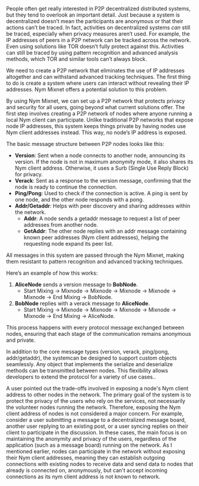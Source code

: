 People often get really interested in P2P decentralized distributed systems, but they tend to overlook an important detail. Just because a system is decentralized doesn’t mean the participants are anonymous or that their actions can’t be traced. In fact, activities on decentralized systems *can* still be traced, especially when privacy measures aren’t used. For example, the IP addresses of peers in a P2P network can be tracked across the network. Even using solutions like TOR doesn’t fully protect against this. Activities can still be traced by using pattern recognition and advanced analysis methods, which TOR and similar tools can’t always block.

We need to create a P2P network that eliminates the use of IP addresses altogether and can withstand advanced tracking techniques. The first thing to do is create a system where users can interact without revealing their IP addresses. Nym Mixnet offers a potential solution to this problem.

By using Nym Mixnet, we can set up a P2P network that protects privacy and security for all users, going beyond what current solutions offer. The first step involves creating a P2P network of nodes where anyone running a local Nym client can participate. Unlike traditional P2P networks that expose node IP addresses, this system keeps things private by having nodes use Nym client addresses instead. This way, no node’s IP address is exposed.

The basic message structure between P2P nodes looks like this:

- **Version**: Sent when a node connects to another node, announcing its version. If the node is not in maximum anonymity mode, it also shares its Nym client address. Otherwise, it uses a Surb (Single Use Reply Block) for privacy.
- **Verack**: Sent as a response to the version message, confirming that the node is ready to continue the connection.
- **Ping/Pong**: Used to check if the connection is active. A ping is sent by one node, and the other node responds with a pong.
- **Addr/Getaddr**: Helps with peer discovery and sharing addresses within the network.
   - **Addr**: A node sends a getaddr message to request a list of peer addresses from another node.
   - **GetAddr**: The other node replies with an addr message containing known peer addresses (Nym client addresses), helping the requesting node expand its peer list.

All messages in this system are passed through the Nym Mixnet, making them resistant to pattern recognition and advanced tracking techniques.

Here’s an example of how this works:

1. **AliceNode** sends a version message to **BobNode**. 
   - Start Mixing → Mixnode → Mixnode → Mixnode → Mixnode → Mixnode → End Mixing → BobNode.
2. **BobNode** replies with a verack message to **AliceNode**.
   - Start Mixing → Mixnode → Mixnode → Mixnode → Mixnode → Mixnode → End Mixing → AliceNode.

This process happens with every protocol message exchanged between nodes, ensuring that each stage of the communication remains anonymous and private.

In addition to the core message types (version, verack, ping/pong, addr/getaddr), the systemcan be designed to support custom objects seamlessly. Any object that implements the serialize and deserialize methods can be transmitted between nodes. This flexibility allows developers to extend the protocol for a variety of use cases..

A user pointed out the trade-offs involved in exposing a node's Nym client address to other nodes in the network. The primary goal of the system is to protect the privacy of the users who rely on the services, not necessarily the volunteer nodes running the network. Therefore, exposing the Nym client address of nodes is not considered a major concern. For example, consider a user submitting a message to a decentralized message board, another user replying to an existing post, or a user syncing replies on their client to participate in the discussion. In these cases, the main focus is on maintaining the anonymity and privacy of the users, regardless of the application (such as a message board) running on the network. As I mentioned earlier, nodes can participate in the network without exposing their Nym client addresses, meaning they can establish outgoing connections with existing nodes to receive data and send data to nodes that already is connected on, anonymously, but can't accept incoming connections as its nym client address is not known to network. 

